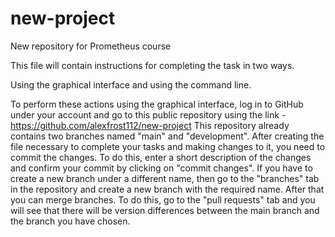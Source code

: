 # new-project
New repository for Prometheus course

This file will contain instructions for completing the task in two ways.

Using the graphical interface and using the command line.

To perform these actions using the graphical interface, log in to GitHub under your account and go to this public repository using the link - https://github.com/alexfrost112/new-project
This repository already contains two branches named "main" and "development".
After creating the file necessary to complete your tasks and making changes to it, you need to commit the changes. To do this, enter a short description of the changes and confirm your commit by clicking on "commit changes".
If you have to create a new branch under a different name, then go to the "branches" tab in the repository and create a new branch with the required name.
After that you can merge branches.
To do this, go to the "pull requests" tab and you will see that there will be version differences between the main branch and the branch you have chosen.
